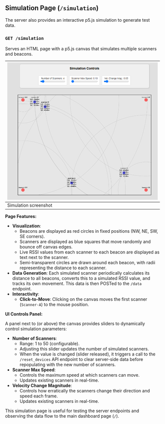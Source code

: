 ## Simulation Page (`/simulation`)

The server also provides an interactive p5.js simulation to generate test data.

### `GET /simulation`

Serves an HTML page with a p5.js canvas that simulates multiple scanners and beacons.

|![simulation_screenshot](simulation_screenshot.png)|
|-|
|Simulation screenshot|

**Page Features:**

- **Visualization**:
  - Beacons are displayed as red circles in fixed positions (NW, NE, SW, SE corners).
  - Scanners are displayed as blue squares that move randomly and bounce off canvas edges.
  - Live RSSI values from each scanner to each beacon are displayed as text next to the scanner.
  - Semi-transparent circles are drawn around each beacon, with radii representing the distance to each scanner.
- **Data Generation**: Each simulated scanner periodically calculates its distance to all beacons, converts this to a simulated RSSI value, and tracks its own movement. This data is then POSTed to the `/data` endpoint.
- **Interactivity**:
  - **Click-to-Move**: Clicking on the canvas moves the first scanner (`Scanner-A`) to the mouse position.

**UI Controls Panel:**

A panel next to (or above) the canvas provides sliders to dynamically control simulation parameters:

- **Number of Scanners**:
  - Range: 1 to 50 (configurable).
  - Adjusting this slider updates the number of simulated scanners.
  - When the value is changed (slider released), it triggers a call to the `/reset_devices` API endpoint to clear server-side data before repopulating with the new number of scanners.
- **Scanner Max Speed**:
  - Controls the maximum speed at which scanners can move.
  - Updates existing scanners in real-time.
- **Velocity Change Magnitude**:
  - Controls how erratically the scanners change their direction and speed each frame.
  - Updates existing scanners in real-time.

This simulation page is useful for testing the server endpoints and observing the data flow to the main dashboard page (`/`). 